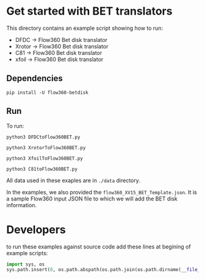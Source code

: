 # Get started with BET translators

This directory contains an example script showing how to run:
- DFDC -> Flow360 Bet disk translator
- Xrotor -> Flow360 Bet disk translator
- C81 -> Flow360 Bet disk translator
- xfoil -> Flow360 Bet disk translator

## Dependencies

```
pip install -U flow360-betdisk
```

## Run

To run:
```
python3 DFDCtoFlow360BET.py
```
```
python3 XrotorToFlow360BET.py 
```
```
python3 XfoilToFlow360BET.py
```
```
python3 C81toFlow360BET.py
```


All data used in these exaples are in `./data` directory.

In the examples, we also provided the `flow360_XV15_BET_Template.json`. It is a sample Flow360 input JSON file to which we will add the BET disk information.


# Developers

to run these examples against source code
add these lines at begining of example scripts:
```python
import sys, os
sys.path.insert(0, os.path.abspath(os.path.join(os.path.dirname(__file__), '../../preprocessing/BETDisk')))
```
